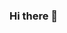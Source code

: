 ### Hi there 👋

<!--
**zeeesoares/zeeesoares** is a ✨ _special_ ✨ repository because its `README.md` (this file) appears on your GitHub profile.

Here are some ideas to get you started:

- 🌱 I’m currently learning Computer Science and engineering 
- 📫 How to reach me: zecostasoares04@gmail
-->
